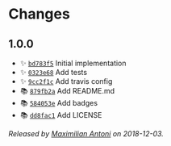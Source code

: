 # Changes

## 1.0.0

- ✨ [`bd783f5`](https://github.com/mantoni/nanomd.js/commit/bd783f5c01ca1ed9f0c9d9a2252094a81b837e2c)
  Initial implementation
- ✨ [`0323e68`](https://github.com/mantoni/nanomd.js/commit/0323e683e3dd3a8f9e329f976f2d75d29e382e0f)
  Add tests
- ✨ [`9cc2f1c`](https://github.com/mantoni/nanomd.js/commit/9cc2f1c3d44a7aaaad149488ca4b811a85e53d86)
  Add travis config
- 📚 [`879fb2a`](https://github.com/mantoni/nanomd.js/commit/879fb2ab6c3775e86104f9e6531ebb1ea19fdfe9)
  Add README.md
- 📚 [`584053e`](https://github.com/mantoni/nanomd.js/commit/584053e63199ccbfe61958ae000ae0ac81d4ac04)
  Add badges
- 📚 [`dd8fac1`](https://github.com/mantoni/nanomd.js/commit/dd8fac15379fe9bca048765414a8d57b273fc09d)
  Add LICENSE

_Released by [Maximilian Antoni](https://github.com/mantoni) on 2018-12-03._
